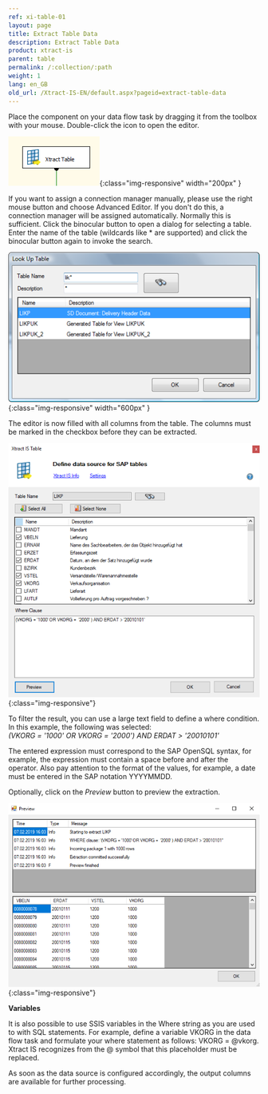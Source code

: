 ```yaml
---
ref: xi-table-01
layout: page
title: Extract Table Data
description: Extract Table Data
product: xtract-is
parent: table
permalink: /:collection/:path
weight: 1
lang: en_GB
old_url: /Xtract-IS-EN/default.aspx?pageid=extract-table-data
---
```


Place the component on your data flow task by dragging it from the toolbox with your mouse. Double-click the icon to open the editor.

![Table-01](/img/content/Table-01.png){:class="img-responsive" width="200px" }

If you want to assign a connection manager manually, please use the right mouse button and choose Advanced Editor. If you don't do this, a connection manager will be assigned automatically. Normally this is sufficient.
Click the binocular button to open a dialog for selecting a table. Enter the name of the table (wildcards like * are supported) and click the binocular button again to invoke the search.

![Table-02](/img/content/Table-02.png){:class="img-responsive" width="600px" }

The editor is now filled with all columns from the table. The columns must be marked in the checkbox before they can be extracted.

![Table-03](/img/content/define_data_source_XIS_table.png){:class="img-responsive"}

To filter the result, you can use a large text field to define a where condition. 
In this example, the following was selected:<br>
*(VKORG = '1000' OR VKORG = '2000') AND ERDAT > '20010101'*

The entered expression must correspond to the SAP OpenSQL syntax, for example, the expression must contain a space before and after the operator. 
Also pay attention to the format of the values, for example, a date must be entered in the SAP notation YYYYMMDD.

Optionally, click on the *Preview* button to preview the extraction.

![Table-04](/img/content/preview_Xtract_IS_table.png){:class="img-responsive"}

**Variables**

It is also possible to use SSIS variables in the Where string as you are used to with SQL statements. 
For example, define a variable VKORG in the data flow task and formulate your where statement as follows: VKORG = @vkorg. 
Xtract IS recognizes from the @ symbol that this placeholder must be replaced.

As soon as the data source is configured accordingly, the output columns are available for further processing.


